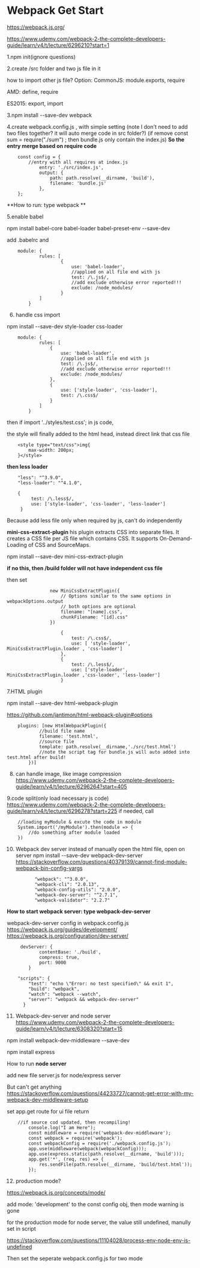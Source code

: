 # Webpack Get Start

https://webpack.js.org/

https://www.udemy.com/webpack-2-the-complete-developers-guide/learn/v4/t/lecture/6296210?start=1

1.npm init(ignore questions)

2.create /src folder and two js file in it

how to import other js file? Option:
 CommonJS: module.exports, require
 
 AMD: define, require
 
 ES2015: export, import
 
 
3.npm install --save-dev webpack

4.create webpack.config.js , with simple setting
(note I don't need to add two files together? it will auto merge code in src folder?)
(if remove const sum = require("./sum") ; then bundle.js only contain the index.js)
**So the entry merge based on require code**
        
        const config = {
            //entry with all requires at index.js
                entry: './src/index.js',
                output: {
                    path: path.resolve(__dirname, 'build'),
                    filename: 'bundle.js'
                },
        };

**How to run: type webpack ** 
 
 5.enable babel
 
 npm install babel-core babel-loader babel-preset-env --save-dev
 
 add .babelrc and       
        
        module: {
                rules: [
                        {
                            use: 'babel-loader',
                            //applied on all file end with js
                            test: /\.js$/,
                            //add exclude otherwise error reported!!!
                            exclude: /node_modules/
                        }                    
                ]
            }
 
 
 6. handle css import
 
 npm install --save-dev style-loader css-loader
        
        module: {
                rules: [
                    {
                        use: 'babel-loader',
                        //applied on all file end with js
                        test: /\.js$/,
                        //add exclude otherwise error reported!!!
                        exclude: /node_modules/
                    },
                    {
                        use: ['style-loader', 'css-loader'],
                        test: /\.css$/
                    }
                ]
            }

 then if import '../styles/test.css'; in js code,
 
 the style will finally added to the html head, instead direct link that css file
        
        <style type="text/css">img{
            max-width: 200px;
        }</style>

**then less loader**
            
        "less": "^3.9.0",
        "less-loader": "^4.1.0",
        
        {
             test: /\.less$/,
             use: ['style-loader', 'css-loader', 'less-loader']
         }
Because add less file only when required by js, can't do independently


**mini-css-extract-plugin**
his plugin extracts CSS into separate files. It creates a CSS file per JS file which contains CSS. It supports On-Demand-Loading of CSS and SourceMaps.

npm install --save-dev mini-css-extract-plugin
    
**if no this, then /build folder will not have independent css file**

then set
            
                    new MiniCssExtractPlugin({
                        // Options similar to the same options in webpackOptions.output
                        // both options are optional
                        filename: "[name].css",
                        chunkFilename: "[id].css"
                    })
    
                        {
                            test: /\.css$/,
                            use: [ 'style-loader', MiniCssExtractPlugin.loader , 'css-loader']
                        },
                        {
                            test: /\.less$/,
                            use: ['style-loader', MiniCssExtractPlugin.loader ,'css-loader', 'less-loader']
                        }

 7.HTML plugin
 
 npm install --save-dev html-webpack-plugin
 
 https://github.com/jantimon/html-webpack-plugin#options
        
        plugins: [new HtmlWebpackPlugin({
                //build file name
                filename: 'test.html',
                //source file
                template: path.resolve(__dirname,'./src/test.html')
                //note the script tag for bundle.js will auto added into test.html after build!
            })]

 8. can handle image, like image compression
 https://www.udemy.com/webpack-2-the-complete-developers-guide/learn/v4/t/lecture/6296264?start=405
 
 9.code split(only load necessary js code)
 https://www.udemy.com/webpack-2-the-complete-developers-guide/learn/v4/t/lecture/6296278?start=225
 if needed, call
        
        //loading myModule & excute the code in module
        System.import('/myModule').then(module => {
            //do something after module loaded
        })
 
 
 10. Webpack dev server
 instead of manually open the html file, open on server
npm install --save-dev webpack-dev-server 
https://stackoverflow.com/questions/40379139/cannot-find-module-webpack-bin-config-yargs
        
            
                "webpack": "^3.0.0",
                "webpack-cli": "2.0.13",
                "webpack-config-utils": "2.0.0",
                "webpack-dev-server": "^2.7.1",
                "webpack-validator": "2.2.7"
 
**How to start webpack server: type webpack-dev-server**

webpack-dev-server config in webpack.config.js
https://webpack.js.org/guides/development/
https://webpack.js.org/configuration/dev-server/
        
         devServer: {
                contentBase: './build',
                compress: true,
                port: 9000
            }
        
        "scripts": {
            "test": "echo \"Error: no test specified\" && exit 1",
            "build": "webpack",
            "watch": "webpack --watch",
            "server": "webpack && webpack-dev-server"
          }


11. Webpack-dev-server and node server
https://www.udemy.com/webpack-2-the-complete-developers-guide/learn/v4/t/lecture/6308320?start=15

npm install webpack-dev-middleware --save-dev

npm install express

How to run **node server**

add new file server.js for node/express server

But can't get anything https://stackoverflow.com/questions/44233727/cannot-get-error-with-my-webpack-dev-middleware-setup

set app.get route for ui file return
        
        //if source cod updated, then recompiling!
            console.log("I am Here");
            const middleware = require('webpack-dev-middleware');
            const webpack = require('webpack');
            const webpackConfig = require('./webpack.config.js');
            app.use(middleware(webpack(webpackConfig)));
            app.use(express.static(path.resolve(__dirname, 'build')));
            app.get('*', (req, res) => {
                res.sendFile(path.resolve(__dirname, 'build/test.html'));
            });
  
12. production mode?

https://webpack.js.org/concepts/mode/

add mode: 'development' to the const config obj, then mode warning is gone            
            
for the production mode for node server, the value still undefined, manully set in script
            
https://stackoverflow.com/questions/11104028/process-env-node-env-is-undefined            

Then set the seperate webpack.config.js for two mode